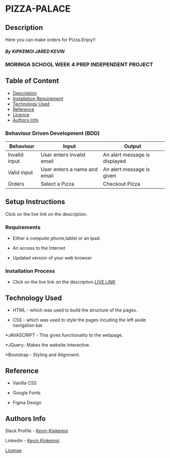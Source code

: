 # PIZZA-PALACE

## Description
Here you can make orders for Pizza.Enjoy!!






##### By KIPKEMOI JARED KEVIN
### MORINGA SCHOOL WEEK 4 PREP INDEPENDENT PROJECT

## Table of Content

+ [Description](#description)
+ [Installation Requirement](#Installation)
+ [Technology Used](#technology-used)
+ [Reference](#reference)
+ [Licence](#licence)
+ [Authors Info](#author-Info)

### Behaviour Driven Development (BDD)
Behaviour          |	Input                                           |	Output                                   | 
-------------------|---------------------------------------------------|----------------------------------------------|
Invalid input      |User enters invalid email                          |An alert message is displayed                 |
Valid input        |User enters a name and email                       |An alert message is given                     |              |
Orders             |Select a Pizza                                     |Checkout Pizza


## Setup Instructions
Click on the live link on the description.

### Requirements

* Either a computer,phone,tablet or an Ipad.

* An access to the Internet

* Updated version of your web browser



### Installation Process

* Click on the live link on the description.[LIVE LINK](https://jaredkevin.github.io/PIZZA-PALACE/)


## Technology Used
* HTML - which was used to build the structure of the pages.

* CSS - which was used to style the pages incuding the left aside navigation bar

*JAVASCRIPT - This gives functionality to the webpage.

*JQuery- Makes the website Interactive.

*Bootstrap - Styling and Alignment.

## Reference
* Vanilla CSS

* Google Fonts

* Figma Design


## Authors Info

Slack Profile - [Kevin Kipkemoi](https://moringaclassroom.slack.com/team/U02UL5GBYBA)

Linkedin - [Kevin Kipkemoi](https://www.linkedin.com/in/kevin-kipkemoi-595088ba/)


[License](LICENSE)


